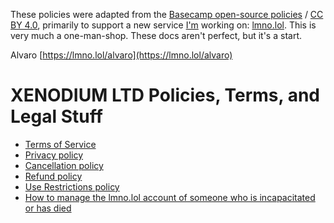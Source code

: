 These policies were adapted from the [Basecamp open-source policies](https://github.com/basecamp/policies) / [CC BY 4.0](https://creativecommons.org/licenses/by/4.0/), primarily to support a new service [I'm](https://lmno.lol/alvaro) working on: [lmno.lol](https://lmno.lol). This is very much a one-man-shop. These docs aren't perfect, but it's a start.

Alvaro
[https://lmno.lol/alvaro](https://lmno.lol/alvaro)

# XENODIUM LTD Policies, Terms, and Legal Stuff

* [Terms of Service](terms/index.md)
* [Privacy policy](privacy/index.md)
* [Cancellation policy](cancellation/index.md)
* [Refund policy](refund/index.md)
* [Use Restrictions policy](abuse/index.md)
* [How to manage the lmno.lol account of someone who is incapacitated or has died](incapacitated/index.md)
